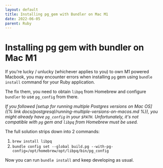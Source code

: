 ```yaml
---
layout: default
title: Installing pg_gem with Bundler on Mac M1
date: 2022-06-05
parent: Ruby
---
```


# Installing pg gem with bundler on Mac M1	

If you're lucky / unlucky (whichever applies to you) to own M1 powered Macbook, you may encounter errors when installing `pg` gem using `bundle install` command for your Ruby application.

The fix them, you need to obtain `libpq` from Homebrew and configure `bundler` to use `pg_config` from there.

*If you followed [setup for running multiple Postgres versions on Mac OS]({% link docs/postgresql/running-multiple-versions-on-macos.md %}), you might already have `pg_config` in your `$PATH`. Unfortunately, it's not compatible with `pg` gem and `libpq` from Homebrew must be used.*

The full solution strips down into 2 commands:

1. `brew install libpq`
2. `bundle config set --global build.pg --with-pg-config=/opt/homebrew/opt/libpq/bin/pg_config`

Now you can run `bundle install` and keep developing as usual.

